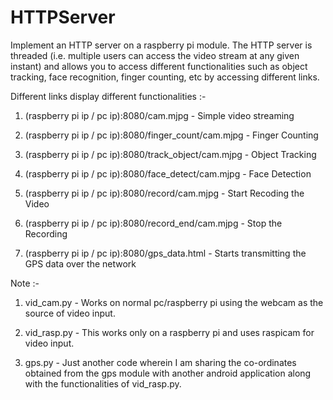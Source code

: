 # HTTPServer
Implement an HTTP server on a raspberry pi module. The HTTP server is threaded (i.e. multiple users can access the video stream at any given instant) and allows you to access different functionalities such as object tracking, face recognition, finger counting, etc by accessing different links.

Different links display different functionalities :- 
1. (raspberry pi ip / pc ip):8080/cam.mjpg - Simple video streaming

2. (raspberry pi ip / pc ip):8080/finger_count/cam.mjpg - Finger Counting

3. (raspberry pi ip / pc ip):8080/track_object/cam.mjpg - Object Tracking

4. (raspberry pi ip / pc ip):8080/face_detect/cam.mjpg - Face Detection

5. (raspberry pi ip / pc ip):8080/record/cam.mjpg - Start Recoding the Video

6. (raspberry pi ip / pc ip):8080/record_end/cam.mjpg - Stop the Recording

7. (raspberry pi ip / pc ip):8080/gps_data.html - Starts transmitting the GPS data over the network

Note :-
1. vid_cam.py - Works on normal pc/raspberry pi using the webcam as the source of video input.

2. vid_rasp.py - This works only on a raspberry pi and uses raspicam for video input.

3. gps.py - Just another code wherein I am sharing the co-ordinates obtained from the gps module with another android application along with the functionalities of vid_rasp.py.
